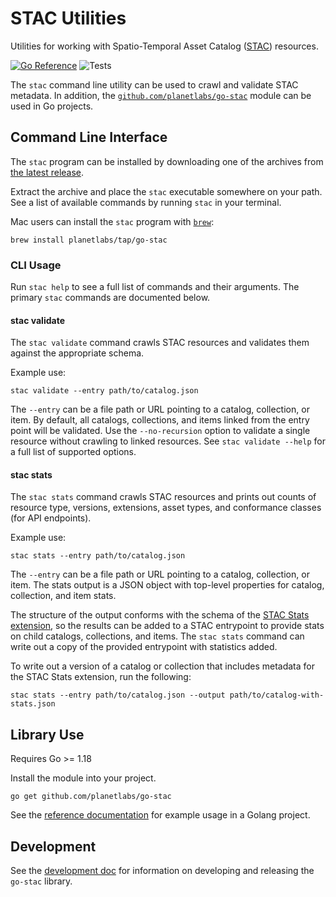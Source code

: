 # STAC Utilities

Utilities for working with Spatio-Temporal Asset Catalog ([STAC](https://stacspec.org/)) resources.

[![Go Reference](https://pkg.go.dev/badge/github.com/planetlabs/go-stac.svg)](https://pkg.go.dev/github.com/planetlabs/go-stac)
![Tests](https://github.com/planetlabs/go-stac/actions/workflows/test.yml/badge.svg)

The `stac` command line utility can be used to crawl and validate STAC metadata.  In addition, the [`github.com/planetlabs/go-stac`](https://pkg.go.dev/github.com/planetlabs/go-stac) module can be used in Go projects.

## Command Line Interface

The `stac` program can be installed by downloading one of the archives from [the latest release](https://github.com/planetlabs/go-stac/releases).

Extract the archive and place the `stac` executable somewhere on your path.  See a list of available commands by running `stac` in your terminal.

Mac users can install the `stac` program with [`brew`](https://brew.sh/):

    brew install planetlabs/tap/go-stac

### CLI Usage

Run `stac help` to see a full list of commands and their arguments.  The primary `stac` commands are documented below.

#### stac validate

The `stac validate` command crawls STAC resources and validates them against the appropriate schema.

Example use:

    stac validate --entry path/to/catalog.json

The `--entry` can be a file path or URL pointing to a catalog, collection, or item.  By default, all catalogs, collections, and items linked from the entry point will be validated.  Use the `--no-recursion` option to validate a single resource without crawling to linked resources.  See `stac validate --help` for a full list of supported options.

#### stac stats

The `stac stats` command crawls STAC resources and prints out counts of resource type, versions, extensions, asset types, and conformance classes (for API endpoints).

Example use:

    stac stats --entry path/to/catalog.json

The `--entry` can be a file path or URL pointing to a catalog, collection, or item.  The stats output is a JSON object with top-level properties for catalog, collection, and item stats.

The structure of the output conforms with the schema of the [STAC Stats extension](https://github.com/stac-extensions/stats), so the results can be added to a STAC entrypoint to provide stats on child catalogs, collections, and items.  The `stac stats` command can write out a copy of the provided entrypoint with statistics added.

To write out a version of a catalog or collection that includes metadata for the STAC Stats extension, run the following:

    stac stats --entry path/to/catalog.json --output path/to/catalog-with-stats.json

## Library Use

Requires Go >= 1.18

Install the module into your project.
```
go get github.com/planetlabs/go-stac
```

See the [reference documentation](https://pkg.go.dev/github.com/planetlabs/go-stac) for example usage in a Golang project.

## Development

See the [development doc](./development.md) for information on developing and releasing the `go-stac` library.

